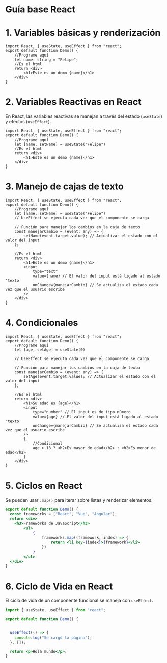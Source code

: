 # Guía base React

# 1. Variables básicas y renderización
``` tsx
import React, { useState, useEffect } from "react";
export default function Demo() {
    //Programe aquí
    let name: string = "Felipe";
    //Es el html
    return <div>
        <h1>Este es un demo {name}</h1>
    </div>
}
```

# 2. Variables Reactivas en React
En React, las variables reactivas se manejan a través del estado (`useState`) y efectos (`useEffect`).

```tsx
import React, { useState, useEffect } from "react";
export default function Demo() {
    //Programe aquí
    let [name, setName] = useState("Felipe")
    //Es el html
    return <div>
        <h1>Este es un demo {name}</h1>
    </div>
}

```
# 3. Manejo de cajas de texto
```tsx
import React, { useState, useEffect } from "react";
export default function Demo() {
    //Programe aquí
    let [name, setName] = useState("Felipe")
    // UseEffect se ejecuta cada vez que el componente se carga

    // Función para manejar los cambios en la caja de texto
    const manejarCambio = (event: any) => {
        setName(event.target.value); // Actualizar el estado con el valor del input
    };

    //Es el html
    return <div>
        <h1>Este es un demo {name}</h1>
        <input
            type="text"
            value={name} // El valor del input está ligado al estado 'texto'
            onChange={manejarCambio} // Se actualiza el estado cada vez que el usuario escribe
        />
    </div>
}

```
# 4. Condicionales
```tsx
import React, { useState, useEffect } from "react";
export default function Demo() {
    //Programe aquí
    let [age, setAge] = useState(0)

    // UseEffect se ejecuta cada vez que el componente se carga

    // Función para manejar los cambios en la caja de texto
    const manejarCambio = (event: any) => {
        setAge(event.target.value); // Actualizar el estado con el valor del input
    };

    //Es el html
    return <div>
        <h1>Su edad es {age}</h1>
        <input
            type="number" // El input es de tipo número
            value={age} // El valor del input está ligado al estado 'texto'
            onChange={manejarCambio} // Se actualiza el estado cada vez que el usuario escribe
        />
        {
            //Condicional
            age > 18 ? <h2>Es mayor de edad</h2> : <h2>Es menor de edad</h2>
        }
    </div>
}

```

# 5. Ciclos en React
Se pueden usar `.map()` para iterar sobre listas y renderizar elementos.

```jsx
export default function Demo() {
  const frameworks = ["React", "Vue", "Angular"];
  return <div>
    <h3>Frameworks de JavaScript</h3>
        <ul>
            {
                frameworks.map((framework, index) => {
                    return <li key={index}>{framework}</li>
                })
            }
        </ul>
  </div>
}
```

# 6. Ciclo de Vida en React
El ciclo de vida de un componente funcional se maneja con `useEffect`.

```jsx
import { useState, useEffect } from "react";

export default function Demo() {


  useEffect(() => {
    console.log("Se cargó la página");
  }, []);

  return <p>Hola mundo</p>;
}
```
